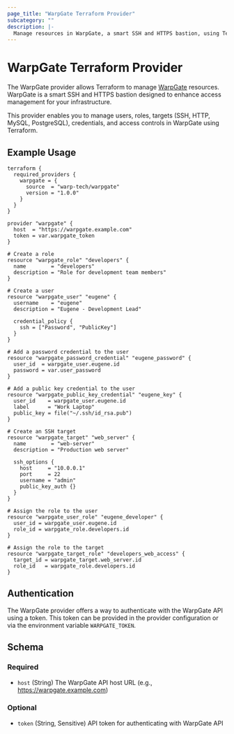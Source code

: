 ```yaml
---
page_title: "WarpGate Terraform Provider"
subcategory: ""
description: |-
  Manage resources in WarpGate, a smart SSH and HTTPS bastion, using Terraform.
---
```


# WarpGate Terraform Provider

The WarpGate provider allows Terraform to manage [WarpGate](https://github.com/warp-tech/warpgate) resources. WarpGate is a smart SSH and HTTPS bastion designed to enhance access management for your infrastructure.

This provider enables you to manage users, roles, targets (SSH, HTTP, MySQL, PostgreSQL), credentials, and access controls in WarpGate using Terraform.

## Example Usage

```hcl
terraform {
  required_providers {
    warpgate = {
      source  = "warp-tech/warpgate"
      version = "1.0.0"
    }
  }
}

provider "warpgate" {
  host  = "https://warpgate.example.com"
  token = var.warpgate_token
}

# Create a role
resource "warpgate_role" "developers" {
  name        = "developers"
  description = "Role for development team members"
}

# Create a user
resource "warpgate_user" "eugene" {
  username    = "eugene"
  description = "Eugene - Development Lead"
  
  credential_policy {
    ssh = ["Password", "PublicKey"]
  }
}

# Add a password credential to the user
resource "warpgate_password_credential" "eugene_password" {
  user_id  = warpgate_user.eugene.id
  password = var.user_password
}

# Add a public key credential to the user
resource "warpgate_public_key_credential" "eugene_key" {
  user_id    = warpgate_user.eugene.id
  label      = "Work Laptop"
  public_key = file("~/.ssh/id_rsa.pub")
}

# Create an SSH target
resource "warpgate_target" "web_server" {
  name        = "web-server"
  description = "Production web server"
  
  ssh_options {
    host     = "10.0.0.1"
    port     = 22
    username = "admin"
    public_key_auth {}
  }
}

# Assign the role to the user
resource "warpgate_user_role" "eugene_developer" {
  user_id = warpgate_user.eugene.id
  role_id = warpgate_role.developers.id
}

# Assign the role to the target
resource "warpgate_target_role" "developers_web_access" {
  target_id = warpgate_target.web_server.id
  role_id   = warpgate_role.developers.id
}
```

## Authentication

The WarpGate provider offers a way to authenticate with the WarpGate API using a token. This token can be provided in the provider configuration or via the environment variable `WARPGATE_TOKEN`.

<!-- schema generated by tfplugindocs -->
## Schema

### Required

- `host` (String) The WarpGate API host URL (e.g., https://warpgate.example.com)

### Optional

- `token` (String, Sensitive) API token for authenticating with WarpGate API
